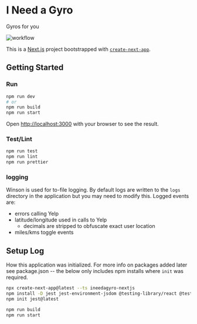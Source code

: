 # I Need a Gyro

Gyros for you

![workflow](https://github.com/eebbesen/ineedagyro-nextjs/actions/workflows/test.yml/badge.svg)

This is a [Next.js](https://nextjs.org/) project bootstrapped with [`create-next-app`](https://github.com/vercel/next.js/tree/canary/packages/create-next-app).

## Getting Started

### Run

```bash
npm run dev
# or
npm run build
npm run start
```

Open [http://localhost:3000](http://localhost:3000) with your browser to see the result.

### Test/Lint

```bash
npm run test
npm run lint
npm run prettier
```

### logging

Winson is used for to-file logging. By default logs are written to the `logs` directory in the application but you may need to modify this. Logged events are:

- errors calling Yelp
- latitude/longitude used in calls to Yelp
  - decimals are stripped to obfuscate exact user location
- miles/kms toggle events

## Setup Log

How this application was initialized. For more info on packages added later see package.json -- the below only includes npm installs where `init` was required.

```bash
npx create-next-app@latest --ts ineedagyro-nextjs
npm install -D jest jest-environment-jsdom @testing-library/react @testing-library/jest-dom
npm init jest@latest

npm run build
npm run start
```
